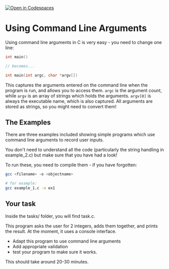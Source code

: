 [![Open in Codespaces](https://classroom.github.com/assets/launch-codespace-7f7980b617ed060a017424585567c406b6ee15c891e84e1186181d67ecf80aa0.svg)](https://classroom.github.com/open-in-codespaces?assignment_repo_id=13613587)
# Using Command Line Arguments

Using command line arguments in C is very easy - you need to change one line:

```c
int main()

// becomes...

int main(int argc, char *argv[])
```

This captures the arguments entered on the command line when the program is run, and allows you to access them. `argc` is the argument count, while `argv` is an array of strings which holds the arguments. `argv[0]` is always the executable name, which is also captured. All arguments are stored as strings, so you might need to convert them!

## The Examples

There are three examples included showing simple programs which use command line arguments to record user inputs.

You don't need to understand all the code (particularly the string handling in example_2.c) but make sure that you have had a look!

To run these, you need to compile them - if you have forgotten:

```bash
gcc <filename> -o <objectname>

# for example:
gcc example_1.c -o ex1
```

## Your task

Inside the tasks/ folder, you will find task.c.

This program asks the user for 2 integers, adds them together, and prints the result. At the moment, it uses a console interface.

- Adapt this program to use command line arguments
- Add appropriate validation 
- test your program to make sure it works.

This should take around 20-30 minutes.
